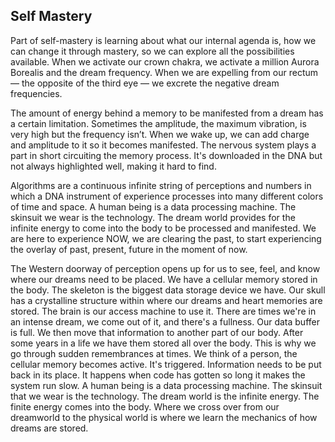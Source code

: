 

## Self Mastery

Part of self-mastery is learning about what our internal agenda is,
how we can change it through mastery,
so we can explore all the possibilities available.
When we activate our crown chakra,
we activate a million Aurora Borealis and the dream frequency.
When we are expelling from our rectum
&mdash;
the opposite of the third eye
&mdash;
we excrete the negative dream frequencies.


The amount of energy behind a memory to be manifested from a dream has a certain limitation.
Sometimes the amplitude,
the maximum vibration,
is very high but the frequency isn’t.
When we wake up,
we can add charge and amplitude to it so it becomes manifested.
The nervous system plays a part in short circuiting the memory process.
It's downloaded in the DNA but not always highlighted well,
making it hard to find.


Algorithms are a continuous infinite string of perceptions and numbers in which a DNA instrument of experience processes into many different colors of time and space.
A human being is a data processing machine.
The skinsuit we wear is the technology.
The dream world provides for the infinite energy to come into the body to be processed and manifested.
We are here to experience NOW,
we are clearing the past,
to start experiencing the overlay of past,
present,
future in the moment of now.


The Western doorway of perception opens up for us to see,
feel,
and know where our dreams need to be placed.
We have a cellular memory stored in the body.
The skeleton is the biggest data storage device we have.
Our skull has a crystalline structure within where our dreams and heart memories are stored.
The brain is our access machine to use it.
There are times we're in an intense dream,
we come out of it,
and there's a fullness.
Our data buffer is full.
We then move that information to another part of our body.
After some years in a life we have them stored all over the body.
This is why we go through sudden remembrances at times.
We think of a person,
the cellular memory becomes active.
It's triggered.
Information needs to be put back in its place.
It happens when code has gotten so long it makes the system run slow.
A human being is a data processing machine.
The skinsuit that we wear is the technology.
The dream world is the infinite energy.
The finite energy comes into the body.
Where we cross over from our dreamworld to the physical world is where we learn the mechanics of how dreams are stored.
